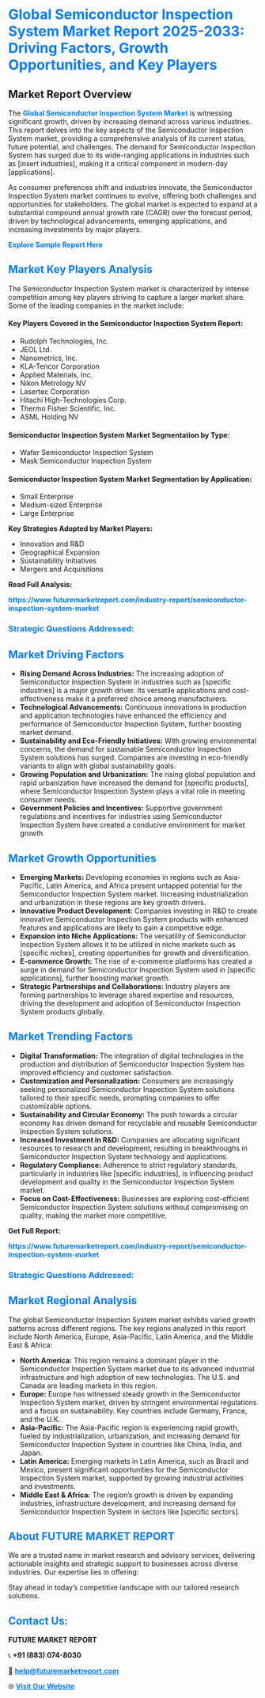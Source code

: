 <h1 style="color: #007BFF;">Global Semiconductor Inspection System Market Report 2025-2033: Driving Factors, Growth Opportunities, and Key Players</h1>

<section id="overview">
<h2>Market Report Overview</h2>
<p>The <a href="https://www.futuremarketreport.com/industry-report/semiconductor-inspection-system-market" style="color: #007BFF; text-decoration: none;"><strong>Global Semiconductor Inspection System Market</strong></a> is witnessing significant growth, driven by increasing demand across various industries. This report delves into the key aspects of the Semiconductor Inspection System market, providing a comprehensive analysis of its current status, future potential, and challenges. The demand for Semiconductor Inspection System has surged due to its wide-ranging applications in industries such as [insert industries], making it a critical component in modern-day [applications].</p>
<p>As consumer preferences shift and industries innovate, the Semiconductor Inspection System market continues to evolve, offering both challenges and opportunities for stakeholders. The global market is expected to expand at a substantial compound annual growth rate (CAGR) over the forecast period, driven by technological advancements, emerging applications, and increasing investments by major players.</p>
</section>

<section id="overview">
<p><a href="https://www.futuremarketreport.com/request-sample/reportId=63034" style="color: #007BFF; text-decoration: none;"><strong>Explore Sample Report Here</strong></a></p>
</section>

<section id="key-players">
<h2 style="color: #007BFF;">Market Key Players Analysis</h2>
<p>The Semiconductor Inspection System market is characterized by intense competition among key players striving to capture a larger market share. Some of the leading companies in the market include:</p>
<h4>Key Players Covered in the Semiconductor Inspection System Report:</h4>
<ul><li>Rudolph Technologies, Inc.</li><li>JEOL Ltd.</li><li>Nanometrics, Inc.</li><li>KLA-Tencor Corporation</li><li>Applied Materials, Inc.</li><li>Nikon Metrology NV</li><li>Lasertec Corporation</li><li>Hitachi High-Technologies Corp.</li><li>Thermo Fisher Scientific, Inc.</li><li>ASML Holding NV</li></ul>
<h4>Semiconductor Inspection System Market Segmentation by Type:</h4>
<ul><li>Wafer Semiconductor Inspection System</li><li>Mask Semiconductor Inspection System</li></ul>

<h4>Semiconductor Inspection System Market Segmentation by Application:</h4>
<ul><li>Small Enterprise</li><li>Medium-sized Enterprise</li><li>Large Enterprise</li></ul>
<p><strong>Key Strategies Adopted by Market Players:</strong></p>
<ul>
<li>Innovation and R&D</li>
<li>Geographical Expansion</li>
<li>Sustainability Initiatives</li>
<li>Mergers and Acquisitions</li>
</ul>
</section>

<section>
<p><strong>Read Full Analysis: </strong></p><a href="https://www.futuremarketreport.com/industry-report/semiconductor-inspection-system-market" style="color: #007BFF; text-decoration: none;"><strong>https://www.futuremarketreport.com/industry-report/semiconductor-inspection-system-market</strong></a>
<h3 style="color: #007BFF;">Strategic Questions Addressed:</h3>
</section>

<section id="driving-factors">
<h2 style="color: #007BFF;">Market Driving Factors</h2>
<ul>
<li><strong>Rising Demand Across Industries:</strong> The increasing adoption of Semiconductor Inspection System in industries such as [specific industries] is a major growth driver. Its versatile applications and cost-effectiveness make it a preferred choice among manufacturers.</li>
<li><strong>Technological Advancements:</strong> Continuous innovations in production and application technologies have enhanced the efficiency and performance of Semiconductor Inspection System, further boosting market demand.</li>
<li><strong>Sustainability and Eco-Friendly Initiatives:</strong> With growing environmental concerns, the demand for sustainable Semiconductor Inspection System solutions has surged. Companies are investing in eco-friendly variants to align with global sustainability goals.</li>
<li><strong>Growing Population and Urbanization:</strong> The rising global population and rapid urbanization have increased the demand for [specific products], where Semiconductor Inspection System plays a vital role in meeting consumer needs.</li>
<li><strong>Government Policies and Incentives:</strong> Supportive government regulations and incentives for industries using Semiconductor Inspection System have created a conducive environment for market growth.</li>
</ul>
</section>

<section id="growth-opportunities">
<h2 style="color: #007BFF;">Market Growth Opportunities</h2>
<ul>
<li><strong>Emerging Markets:</strong> Developing economies in regions such as Asia-Pacific, Latin America, and Africa present untapped potential for the Semiconductor Inspection System market. Increasing industrialization and urbanization in these regions are key growth drivers.</li>
<li><strong>Innovative Product Development:</strong> Companies investing in R&D to create innovative Semiconductor Inspection System products with enhanced features and applications are likely to gain a competitive edge.</li>
<li><strong>Expansion into Niche Applications:</strong> The versatility of Semiconductor Inspection System allows it to be utilized in niche markets such as [specific niches], creating opportunities for growth and diversification.</li>
<li><strong>E-commerce Growth:</strong> The rise of e-commerce platforms has created a surge in demand for Semiconductor Inspection System used in [specific applications], further boosting market growth.</li>
<li><strong>Strategic Partnerships and Collaborations:</strong> Industry players are forming partnerships to leverage shared expertise and resources, driving the development and adoption of Semiconductor Inspection System products globally.</li>
</ul>
</section>

<section id="trending-factors">
<h2 style="color: #007BFF;">Market Trending Factors</h2>
<ul>
<li><strong>Digital Transformation:</strong> The integration of digital technologies in the production and distribution of Semiconductor Inspection System has improved efficiency and customer satisfaction.</li>
<li><strong>Customization and Personalization:</strong> Consumers are increasingly seeking personalized Semiconductor Inspection System solutions tailored to their specific needs, prompting companies to offer customizable options.</li>
<li><strong>Sustainability and Circular Economy:</strong> The push towards a circular economy has driven demand for recyclable and reusable Semiconductor Inspection System solutions.</li>
<li><strong>Increased Investment in R&D:</strong> Companies are allocating significant resources to research and development, resulting in breakthroughs in Semiconductor Inspection System technology and applications.</li>
<li><strong>Regulatory Compliance:</strong> Adherence to strict regulatory standards, particularly in industries like [specific industries], is influencing product development and quality in the Semiconductor Inspection System market.</li>
<li><strong>Focus on Cost-Effectiveness:</strong> Businesses are exploring cost-efficient Semiconductor Inspection System solutions without compromising on quality, making the market more competitive.</li>
</ul>
</section>

<section>
<p><strong>Get Full Report: </strong></p><a href="https://www.futuremarketreport.com/industry-report/semiconductor-inspection-system-market" style="color: #007BFF; text-decoration: none;"><strong>https://www.futuremarketreport.com/industry-report/semiconductor-inspection-system-market</strong></a>
<h3 style="color: #007BFF;">Strategic Questions Addressed:</h3>
</section>


<section id="regional-analysis">
<h2 style="color: #007BFF;">Market Regional Analysis</h2>
<p>The global Semiconductor Inspection System market exhibits varied growth patterns across different regions. The key regions analyzed in this report include North America, Europe, Asia-Pacific, Latin America, and the Middle East & Africa:</p>
<ul>
<li><strong>North America:</strong> This region remains a dominant player in the Semiconductor Inspection System market due to its advanced industrial infrastructure and high adoption of new technologies. The U.S. and Canada are leading markets in this region.</li>
<li><strong>Europe:</strong> Europe has witnessed steady growth in the Semiconductor Inspection System market, driven by stringent environmental regulations and a focus on sustainability. Key countries include Germany, France, and the U.K.</li>
<li><strong>Asia-Pacific:</strong> The Asia-Pacific region is experiencing rapid growth, fueled by industrialization, urbanization, and increasing demand for Semiconductor Inspection System in countries like China, India, and Japan.</li>
<li><strong>Latin America:</strong> Emerging markets in Latin America, such as Brazil and Mexico, present significant opportunities for the Semiconductor Inspection System market, supported by growing industrial activities and investments.</li>
<li><strong>Middle East & Africa:</strong> The region’s growth is driven by expanding industries, infrastructure development, and increasing demand for Semiconductor Inspection System in sectors like [specific sectors].</li>
</ul>
</section>

<footer>
<h2 style="color: #007BFF;">About FUTURE MARKET REPORT</h2>
<p>We are a trusted name in market research and advisory services, delivering actionable insights and strategic support to businesses across diverse industries. Our expertise lies in offering:</p>

<p>Stay ahead in today’s competitive landscape with our tailored research solutions.</p>

<h2 style="color: #007BFF;">Contact Us:</h2>
<p><strong>FUTURE MARKET REPORT</strong></p>
<p>📞 <strong>+91 (883) 074-8030</strong></p>
<p>📧 <strong><a href="mailto:help@futuremarketreport.com" style="color: #007BFF;">help@futuremarketreport.com</a></strong></p>
<p>🌐 <strong><a href="https://www.futuremarketreport.com/" style="color: #007BFF;">Visit Our Website</a></strong></p>
</footer>